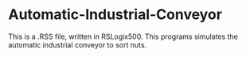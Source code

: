 # Automatic-Industrial-Conveyor
This is a .RSS file, written in RSLogix500. This programs simulates the automatic industrial conveyor to sort nuts.
